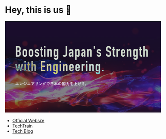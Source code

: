 # Hey, this is us 👋

![TechBowl Cover](../assets/techbowl_cover.png?raw=true)

- [Official Website](https://techbowl.co.jp)
- [TechTrain](https://techtrain.dev)
- [Tech Blog](https://zenn.dev/p/techtrain_blog)
